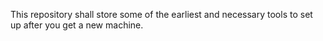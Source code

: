 This repository shall store some of the earliest and necessary tools to set up after you get a new machine.
